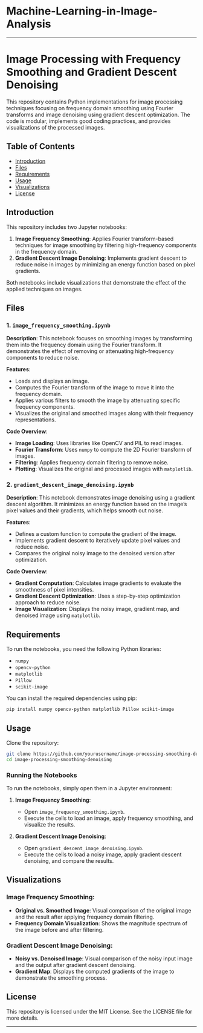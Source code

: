 # Machine-Learning-in-Image-Analysis
---
# Image Processing with Frequency Smoothing and Gradient Descent Denoising

This repository contains Python implementations for image processing techniques focusing on frequency domain smoothing using Fourier transforms and image denoising using gradient descent optimization. The code is modular, implements good coding practices, and provides visualizations of the processed images.

## Table of Contents
- [Introduction](#introduction)
- [Files](#files)
- [Requirements](#requirements)
- [Usage](#usage)
- [Visualizations](#visualizations)
- [License](#license)

## Introduction

This repository includes two Jupyter notebooks:

1. **Image Frequency Smoothing**: Applies Fourier transform-based techniques for image smoothing by filtering high-frequency components in the frequency domain.
2. **Gradient Descent Image Denoising**: Implements gradient descent to reduce noise in images by minimizing an energy function based on pixel gradients.

Both notebooks include visualizations that demonstrate the effect of the applied techniques on images.

## Files

### 1. `image_frequency_smoothing.ipynb`

**Description**:
This notebook focuses on smoothing images by transforming them into the frequency domain using the Fourier transform. It demonstrates the effect of removing or attenuating high-frequency components to reduce noise.

**Features**:
- Loads and displays an image.
- Computes the Fourier transform of the image to move it into the frequency domain.
- Applies various filters to smooth the image by attenuating specific frequency components.
- Visualizes the original and smoothed images along with their frequency representations.

**Code Overview**:
- **Image Loading**: Uses libraries like OpenCV and PIL to read images.
- **Fourier Transform**: Uses `numpy` to compute the 2D Fourier transform of images.
- **Filtering**: Applies frequency domain filtering to remove noise.
- **Plotting**: Visualizes the original and processed images with `matplotlib`.

### 2. `gradient_descent_image_denoising.ipynb`

**Description**:
This notebook demonstrates image denoising using a gradient descent algorithm. It minimizes an energy function based on the image’s pixel values and their gradients, which helps smooth out noise.

**Features**:
- Defines a custom function to compute the gradient of the image.
- Implements gradient descent to iteratively update pixel values and reduce noise.
- Compares the original noisy image to the denoised version after optimization.
  
**Code Overview**:
- **Gradient Computation**: Calculates image gradients to evaluate the smoothness of pixel intensities.
- **Gradient Descent Optimization**: Uses a step-by-step optimization approach to reduce noise.
- **Image Visualization**: Displays the noisy image, gradient map, and denoised image using `matplotlib`.

## Requirements

To run the notebooks, you need the following Python libraries:

- `numpy`
- `opencv-python`
- `matplotlib`
- `Pillow`
- `scikit-image`

You can install the required dependencies using pip:

```bash
pip install numpy opencv-python matplotlib Pillow scikit-image
```

## Usage

Clone the repository:

```bash
git clone https://github.com/yourusername/image-processing-smoothing-denoising.git
cd image-processing-smoothing-denoising
```

### Running the Notebooks

To run the notebooks, simply open them in a Jupyter environment:

1. **Image Frequency Smoothing**:
   - Open `image_frequency_smoothing.ipynb`.
   - Execute the cells to load an image, apply frequency smoothing, and visualize the results.

2. **Gradient Descent Image Denoising**:
   - Open `gradient_descent_image_denoising.ipynb`.
   - Execute the cells to load a noisy image, apply gradient descent denoising, and compare the results.

## Visualizations

### Image Frequency Smoothing:
- **Original vs. Smoothed Image**: Visual comparison of the original image and the result after applying frequency domain filtering.
- **Frequency Domain Visualization**: Shows the magnitude spectrum of the image before and after filtering.

### Gradient Descent Image Denoising:
- **Noisy vs. Denoised Image**: Visual comparison of the noisy input image and the output after gradient descent denoising.
- **Gradient Map**: Displays the computed gradients of the image to demonstrate the smoothing process.

## License

This repository is licensed under the MIT License. See the LICENSE file for more details.

---
